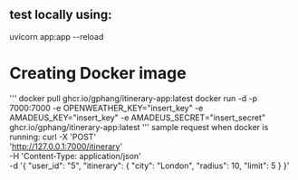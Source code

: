 ## test locally using:
uvicorn app:app --reload

# Creating Docker image
'''
docker pull ghcr.io/gphang/itinerary-app:latest
docker run -d -p 7000:7000 -e OPENWEATHER_KEY="insert_key" -e AMADEUS_KEY="insert_key" -e AMADEUS_SECRET="insert_secret" ghcr.io/gphang/itinerary-app:latest
'''
sample request when docker is running:
curl -X 'POST' \
  'http://127.0.0.1:7000/itinerary' \
  -H 'Content-Type: application/json' \
  -d '{
    "user_id": "5",
    "itinerary": {
      "city": "London",
      "radius": 10,
      "limit": 5
    }
  }'
